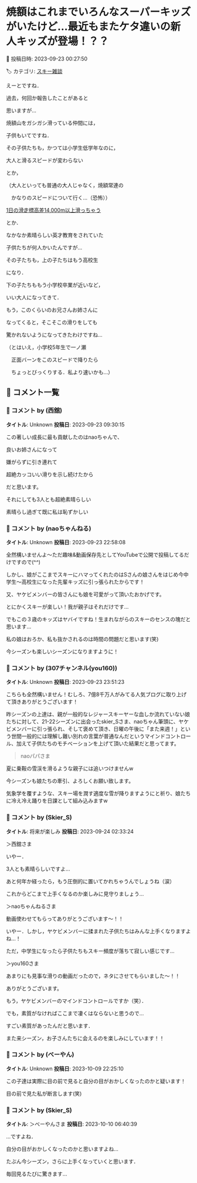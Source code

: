 # 焼額はこれまでいろんなスーパーキッズがいたけど…最近もまたケタ違いの新人キッズが登場！？？

📅 投稿日時: 2023-09-23 00:27:50

🏷️ カテゴリ: [スキー雑談](c1f9d2cb7478308da16419928ea3945e9.md)

えーとですね．


過去，何回か報告したことがあると


思いますが…





焼額山をガシガシ滑っている仲間には，


子供もいてですね．


その子供たちも，かつては小学生低学年なのに，


大人と滑るスピードが変わらない


とか，


（大人といっても普通の大人じゃなく，焼額常連の


　かなりのスピードについて行く…（恐怖））





[1日の滑走標高差14,000m以上滑っちゃう](e52c68fbc4056509f5e5e71af4ef1d038.md)


とか．





なかなか素晴らしい英才教育をされていた


子供たちが何人かいたんですが…


その子たちも，上の子たちはもう高校生


になり．


下の子たちももう小学校卒業が近いなど，


いい大人になってきて．





もう，このくらいのお兄さんお姉さんに


なってくると，そこそこの滑りをしても


驚かれないようになってきたわけですね…





（とはいえ，小学校5年生で一ノ瀬


　正面バーンをこのスピードで降りたら


　ちょっとびっくりする．私より速いかも…）

## 💬 コメント一覧

### 💬 コメント by (西舘)
**タイトル**: Unknown
**投稿日**: 2023-09-23 09:30:15

この著しい成長に最も貢献したのはnaoちゃんで、

良いお姉さんになって

嫌がらずに引き連れて

超絶カッコいい滑りを示し続けたから

だと思います。



それにしても3人とも超絶素晴らしい

素晴らし過ぎて既に私は恥ずかしい

### 💬 コメント by (naoちゃんねる)
**タイトル**: Unknown
**投稿日**: 2023-09-23 22:58:08

全然構いませんよ〜ただ趣味&動画保存先としてYouTubeで公開で投稿してるだけですので(^^)



しかし、娘がここまでスキーにハマってくれたのはSさんの娘さんをはじめ今中学生〜高校生になった先輩キッズに引っ張られたからです！

又、ヤケビメンバーの皆さんにも娘を可愛がって頂いたおかげです。

とにかくスキーが楽しい！我が親子はそれだけです…



でもこの３歳のキッズはヤバイですね！生まれながらのスキーのセンスの塊だと思います…

私の娘はおろか、私も抜かされるのは時間の問題だと思います(笑)



今シーズンも楽しいシーズンになりますように！

### 💬 コメント by (307チャンネル(you160))
**タイトル**: Unknown
**投稿日**: 2023-09-23 23:51:23

こちらも全然構いません！むしろ、7億8千万人がみてる人気ブログに取り上げて頂きありがとうございます！



昨シーズンの上達は、親が一般的なレジャースキーヤーな血しか流れていない娘たちに対して、21-22シーズンに出会ったskier_Sさま、naoちゃん筆頭に、ヤケビメンバーに引っ張られ、そして褒めて頂き、日曜の午後に「また来週！」という世間一般的には理解し難い別れの言葉が普通なんだというマインドコントロール、加えて子供たちのモチベーションを上げて頂いた結果だと思ってます。



>naoパパさま

夏に乗鞍の雪渓を滑るような親子には追いつけませんw

今シーズンも娘たちの牽引、よろしくお願い致します。



気象学を覆すような、スキー場を潤す適度な雪が降りますようにと祈り、娘たちに冷え冷え踊りを日課として組み込みますw

### 💬 コメント by (Skier_S)
**タイトル**: 将来が楽しみ
**投稿日**: 2023-09-24 02:33:24

＞西舘さま

いやー．

3人とも素晴らしいですよ…

あと何年か経ったら，もう圧倒的に置いてかれちゃうんでしょうね（涙）

これからどこまで上手くなるのか楽しみに見守りましょう…



＞naoちゃんねるさま

動画使わせてもらってありがとうございます～！！

いやー．しかし，ヤケビメンバーに揉まれた子供たちはみんな上手くなりますよね…！

ただ，中学生になったら子供たちもスキー頻度が落ちて寂しい感じです…



＞you160さま

あまりにも見事な滑りの動画だったので，ネタにさせてもらいました～！！

ありがとうございます。

もう，ヤケビメンバーのマインドコントロールですか（笑）．

でも，素質がなければここまで凄くはならないと思うので…

すごい素質があったんだと思います．

また来シーズン，お子さんたちに会えるのを楽しみにしています！！

### 💬 コメント by (べーやん)
**タイトル**: Unknown
**投稿日**: 2023-10-09 22:25:10

この子達は実際に目の前で見ると自分の目がおかしくなったのかと疑います！

目の前で見た私が断言します(笑)

### 💬 コメント by (Skier_S)
**タイトル**: ＞べーやんさま
**投稿日**: 2023-10-10 06:40:39

…ですよね．

自分の目がおかしくなったのかと思いますよね…

たぶん今シーズン，さらに上手くなっていくと思います．

毎回見るたびに驚きます…

